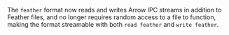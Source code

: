 The `feather` format now reads and writes Arrow IPC streams in addition to
Feather files, and no longer requires random access to a file to function,
making the format streamable with both `read feather` and `write feather`.
